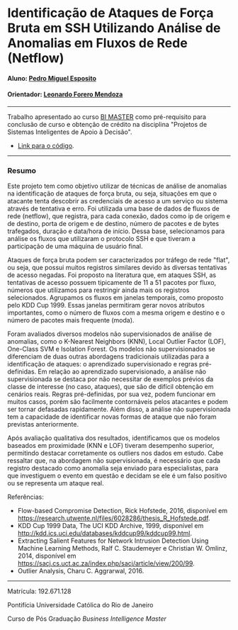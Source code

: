 # Identificação de Ataques de Força Bruta em SSH Utilizando Análise de Anomalias em Fluxos de Rede (Netflow)

#### Aluno: [Pedro Miguel Esposito](https://github.com/pmesposito)
#### Orientador: [Leonardo Forero Mendoza](https://github.com/leofome8)

---

Trabalho apresentado ao curso [BI MASTER](https://ica.puc-rio.ai/bi-master) como pré-requisito para conclusão de curso e obtenção de crédito na disciplina "Projetos de Sistemas Inteligentes de Apoio à Decisão".

- [Link para o código](https://github.com/pmesposito/netflow_anomaly). 


---

### Resumo

Este projeto tem como objetivo utilizar de técnicas de análise de anomalias na identificação de ataques de força bruta, ou seja, situações em que o atacante tenta descobrir as credenciais de acesso a um serviço ou sistema através de tentativa e erro. Foi utilizada uma base de dados de fluxos de rede (netflow), que registra, para cada conexão, dados como ip de origem e de destino, porta de origem e de destino, número de pacotes e de bytes trafegados, duração e data/hora de início. Dessa base, selecionamos para análise os fluxos que utilizaram o protocolo SSH e que tiveram a participação de uma máquina de usuário final.

Ataques de força bruta podem ser caracterizados por tráfego de rede "flat", ou seja, que possui muitos registros similares devido às diversas tentativas de acesso negadas. Foi proposto na literatura que, em ataques SSH, as tentativas de acesso possuem tipicamente de 11 a 51 pacotes por fluxo, números que utilizamos para restringir ainda mais os registros selecionados. Agrupamos os fluxos em janelas temporais, como proposto pelo KDD Cup 1999. Essas janelas permitiram gerar novos atributos importantes, como o número de fluxos com a mesma origem e destino e o número de pacotes mais frequente (moda).

Foram avaliados diversos modelos não supervisionados de análise de anomalias, como o K-Nearest Neighbors (KNN), Local Outlier Factor (LOF), One-Class SVM e Isolation Forest. Os modelos não supervisionados se diferenciam de duas outras abordagens tradicionais utilizadas para a identificação de ataques: o aprendizado supervisionado e regras pré-definidas. Em relação ao aprendizado supervisionado, a análise não supervisionada se destaca por não necessitar de exemplos prévios da classe de interesse (no caso, ataques), que são de difícil obtenção em cenários reais. Regras pré-definidas, por sua vez, podem funcionar em muitos casos, porém são facilmente contornáveis pelos atacantes e podem ser tornar defasadas rapidamente. Além disso, a análise não supervisionada tem a capacidade de identificar novas formas de ataque que não foram previstas anteriormente.

Após avaliação qualitativa dos resultados, identificamos que os modelos baseados em proximidade (KNN e LOF) tiveram desempenho superior, permitindo destacar corretamente os outliers nos dados em estudo. Cabe ressaltar que, na abordagem não supervisionada, é necessário que cada registro destacado como anomalia seja enviado para especialistas, para que investiguem o evento em questão e decidam se ele é um falso positivo ou se representa um ataque real.

Referências:

- Flow-based Compromise Detection, Rick Hofstede, 2016, disponível em https://research.utwente.nl/files/6028286/thesis_R_Hofstede.pdf.
- KDD Cup 1999 Data, The UCI KDD Archive, 1999, disponível em http://kdd.ics.uci.edu/databases/kddcup99/kddcup99.html.
- Extracting Salient Features for Network Intrusion Detection Using Machine Learning Methods, Ralf C. Staudemeyer e Christian W. Omlinz, 2014, disponível em https://sacj.cs.uct.ac.za/index.php/sacj/article/view/200/99.
- Outlier Analysis, Charu C. Aggrarwal, 2016.

---

Matrícula: 192.671.128

Pontifícia Universidade Católica do Rio de Janeiro

Curso de Pós Graduação *Business Intelligence Master*
